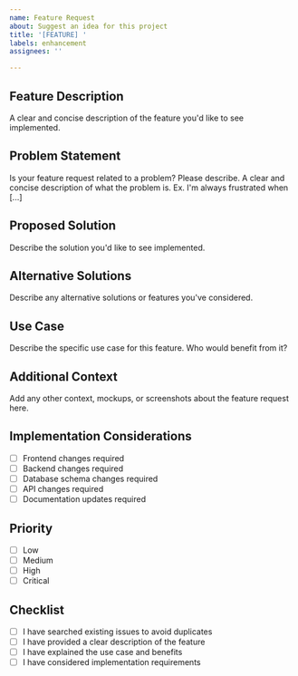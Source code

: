 ```yaml
---
name: Feature Request
about: Suggest an idea for this project
title: '[FEATURE] '
labels: enhancement
assignees: ''

---
```


## Feature Description
A clear and concise description of the feature you'd like to see implemented.

## Problem Statement
Is your feature request related to a problem? Please describe.
A clear and concise description of what the problem is. Ex. I'm always frustrated when [...]

## Proposed Solution
Describe the solution you'd like to see implemented.

## Alternative Solutions
Describe any alternative solutions or features you've considered.

## Use Case
Describe the specific use case for this feature. Who would benefit from it?

## Additional Context
Add any other context, mockups, or screenshots about the feature request here.

## Implementation Considerations
- [ ] Frontend changes required
- [ ] Backend changes required
- [ ] Database schema changes required
- [ ] API changes required
- [ ] Documentation updates required

## Priority
- [ ] Low
- [ ] Medium
- [ ] High
- [ ] Critical

## Checklist
- [ ] I have searched existing issues to avoid duplicates
- [ ] I have provided a clear description of the feature
- [ ] I have explained the use case and benefits
- [ ] I have considered implementation requirements
